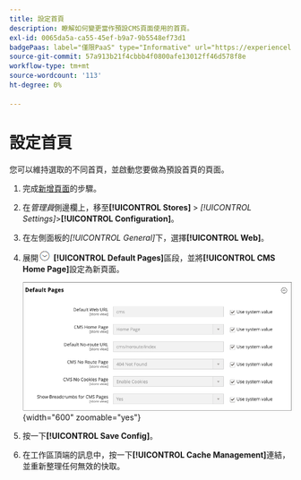 ```yaml
---
title: 設定首頁
description: 瞭解如何變更當作預設CMS頁面使用的首頁。
exl-id: 0065da5a-ca55-45ef-b9a7-9b5548ef73d1
badgePaas: label="僅限PaaS" type="Informative" url="https://experienceleague.adobe.com/en/docs/commerce/user-guides/product-solutions" tooltip="僅適用於雲端專案(Adobe管理的PaaS基礎結構)和內部部署專案的Adobe Commerce 。"
source-git-commit: 57a913b21f4cbbb4f0800afe13012ff46d578f8e
workflow-type: tm+mt
source-wordcount: '113'
ht-degree: 0%

---
```


# 設定首頁

您可以維持選取的不同首頁，並啟動您要做為預設首頁的頁面。

1. 完成[新增頁面](page-add.md)的步驟。

1. 在&#x200B;_管理員_&#x200B;側邊欄上，移至&#x200B;**[!UICONTROL Stores]** > _[!UICONTROL Settings]_>**[!UICONTROL Configuration]**。

1. 在左側面板的&#x200B;_[!UICONTROL General]_&#x200B;下，選擇&#x200B;**[!UICONTROL Web]**。

1. 展開![擴充選擇器](../assets/icon-display-expand.png) **[!UICONTROL Default Pages]**&#x200B;區段，並將&#x200B;**[!UICONTROL CMS Home Page]**&#x200B;設定為新頁面。

   ![網頁預設頁面設定](./assets/web-default-pages.png){width="600" zoomable="yes"}

1. 按一下&#x200B;**[!UICONTROL Save Config]**。

1. 在工作區頂端的訊息中，按一下&#x200B;**[!UICONTROL Cache Management]**&#x200B;連結，並重新整理任何無效的快取。
